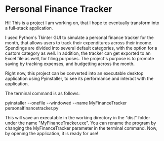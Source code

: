 # Personal Finance Tracker

Hi! This is a project I am working on, that I hope to eventually transform into a full-stack application.

I used Python's Tkinter GUI to simulate a personal finance tracker for the month, that allows users to track their expenditures across their income. Spendings are divided into several default categories, with the option for a custom category as well. In addition, the tracker can get exported to an Excel file as well, for filing purposes. The project's purpose is to promote saving by tracking expenses, and budgetting across the month.

Right now, this project can be converted into an executable desktop application using Pyinstaller, to see its performance and interact with the application.

The terminal command is as follows:

pyinstaller  --onefile --windowed --name MyFinanceTracker personalfinancetracker.py

This will save an executable in the working directory in the "dist" folder under the name "MyFinanceTracker.exe". You can rename the program by changing the MyFinanceTracker parameter in the terminal command. Now, by opening the application, it is ready for use!

